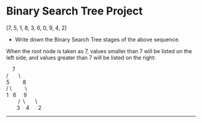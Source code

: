 # Binary Search Tree Project
[7, 5, 1, 8, 3, 6, 0, 9, 4, 2]

-  Write down the Binary Search Tree stages of the above sequence.

When the root node is taken as 7, values smaller than 7 will be listed on the left side, and values greater than 7 will be listed on the right:
  
 
  &nbsp;   &nbsp;   7 <br>
        / &nbsp;  &nbsp;  &nbsp;&nbsp;\ <br>
    5&nbsp; &nbsp; &nbsp;&nbsp; &nbsp;  8 <br>
   /&nbsp;\ &nbsp;  &nbsp; &nbsp; &nbsp; \ <br>
  1 &nbsp; 6 &nbsp;  &nbsp; 9 <br>
&nbsp; &nbsp;&nbsp;&nbsp; &nbsp; / &nbsp;\ &nbsp;  &nbsp; &nbsp; \ <br>
&nbsp; &nbsp;&nbsp;&nbsp;&nbsp; 3 &nbsp;  &nbsp;4 &nbsp;&nbsp;&nbsp; &nbsp;2

---

